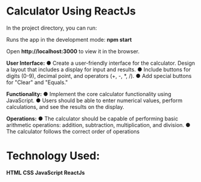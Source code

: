 # Calculator Using ReactJs
In the project directory, you can run:

Runs the app in the development mode: **npm start**

Open **http://localhost:3000** to view it in the browser.

**User Interface:**
● Create a user-friendly interface for the calculator. Design a layout that includes a display for input and results.
● Include buttons for digits (0-9), decimal point, and operators (+, -, *, /).
● Add special buttons for "Clear" and "Equals."

**Functionality:**
● Implement the core calculator functionality using JavaScript.
● Users should be able to enter numerical values, perform calculations, and see the
results on the display.

**Operations:**
● The calculator should be capable of performing basic arithmetic operations: addition, subtraction, multiplication, and division.
● The calculator follows the correct order of operations


# Technology Used:

**HTML
CSS
JavaScript
ReactJs**

